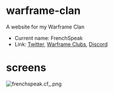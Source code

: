 # warframe-clan
A website for my Warframe Clan

* Current name: FrenchSpeak
* Link: [Twitter](https://twitter.com/FrenchSpeakWF), [Warframe Clubs](https://forums.warframe.com/clubs/3909-frenchspeak/), [Discord](https://discord.gg/RQpT5nB)

# screens
![frenchspeak.cf_.png](https://github.com/newlynameds/warframe-clan/blob/master/usedRM/frenchspeak.cf_.png?raw=true)
